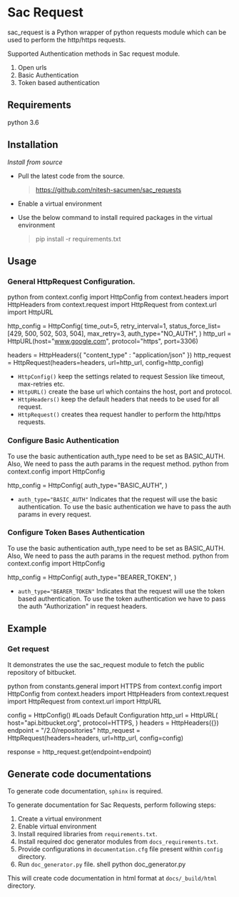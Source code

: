 # Sac Request


sac_request is a Python wrapper of python requests module which can be
used to perform the http/https requests.

Supported Authentication methods in Sac request module.
1. Open urls
2. Basic Authentication
3. Token based authentication

## Requirements
python 3.6

## Installation

*Install from source*
- Pull the latest code from the source.

    > https://github.com/nitesh-sacumen/sac_requests

- Enable a virtual environment
- Use the below command to install required packages in the virtual environment

    > pip install -r requirements.txt

## Usage
### General HttpRequest Configuration.

python
from context.config import HttpConfig
from context.headers import HttpHeaders
from context.request import HttpRequest
from context.url import HttpURL

http_config = HttpConfig(
    time_out=5,
    retry_interval=1,
    status_force_list=[429, 500, 502, 503, 504],
    max_retry=3,
    auth_type="NO_AUTH",
)
http_url = HttpURL(host="www.google.com", protocol="https", port=3306)

headers = HttpHeaders({
    "content_type" : "application/json"
})
http_request = HttpRequest(headers=headers, url=http_url,
                           config=http_config)

* `HttpConfig()` keep the settings related to request Session like timeout, max-retries etc.
* `HttpURL()` create the base url which contains the host, port and protocol.
* `HttpHeaders()` keep the default headers that needs to be used for all request.
* `HttpRequest()` creates thea request handler to perform the http/https requests.

### Configure Basic Authentication
To use the basic authentication auth_type need to be set as BASIC_AUTH.
Also, We need to pass the auth params in the request method.
python
from context.config import HttpConfig

http_config = HttpConfig(
    auth_type="BASIC_AUTH",
)

* `auth_type="BASIC_AUTH"` Indicates that the request will use the basic authentication. To use the basic authentication we have to pass the auth params in every request.

### Configure Token Bases Authentication
To use the basic authentication auth_type need to be set as BASIC_AUTH.
Also, We need to pass the auth params in the request method.
python
from context.config import HttpConfig

http_config = HttpConfig(
    auth_type="BEARER_TOKEN",
)

* `auth_type="BEARER_TOKEN"` Indicates that the request will use the token based authentication. To use the token authentication we have to pass the auth "Authorization" in request headers.

## Example

### Get request
It demonstrates the use the sac_request module to fetch the
public repository of bitbucket.

python
from constants.general import HTTPS
from context.config import HttpConfig
from context.headers import HttpHeaders
from context.request import HttpRequest
from context.url import HttpURL


config = HttpConfig() #Loads Default Configuration
http_url = HttpURL(
    host="api.bitbucket.org",
    protocol=HTTPS,
)
headers = HttpHeaders({})
endpoint = "/2.0/repositories"
http_request = HttpRequest(headers=headers, url=http_url, config=config)

response = http_request.get(endpoint=endpoint)


## Generate code documentations

To generate code documentation, `sphinx` is required.

To generate documentation for Sac Requests, perform following steps:

1. Create a virtual environment
2. Enable virtual environment
3. Install required libraries from `requirements.txt`.
4. Install required doc generator modules from `docs_requirements.txt`.
5. Provide configurations in `documentation.cfg` file present within `config` directory.
6. Run `doc_generator.py` file.
shell
python doc_generator.py


This will create code documentation in html format at `docs/_build/html` directory.
